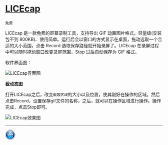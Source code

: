 # [LICEcap](http://www.cockos.com/licecap/)  

`免费`

LICEcap 是一款免费的屏幕录制工具，支持导出 GIF 动画图片格式，轻量级(安装包不到 800KB)、使用简单。运行后会以窗口的方式显示在桌面，拖动选取一个合适的大小范围，点击 Record 选取保存路径就开始录屏了。LICEcap 在录屏过程中可以随时拖动窗口改变录屏范围，Stop 过后自动保存为 GIF 格式。

软件界面图：

![LICEcap界面图][2]

**截动态图**

打开LICEcap之后，改变`截取区域`的大小以及位置，使其刚好在操作的区域。然后点击Record，设置保存gif文件的名称，之后，就可以在操作区域进行操作。操作完成，点击Stop即可。

![LICEcap效果图][1]

[1]: http://xuelangzf-github.qiniudn.com/2014-11-11_LICEcap.gif
[2]: http://xuelangzf-github.qiniudn.com/apps_LICEcap_view.png

---
[![](../resource/apps.png)](http://github.com/xuelangZF/MacOSX/blob/gh-pages/apps/apps_summary.md)